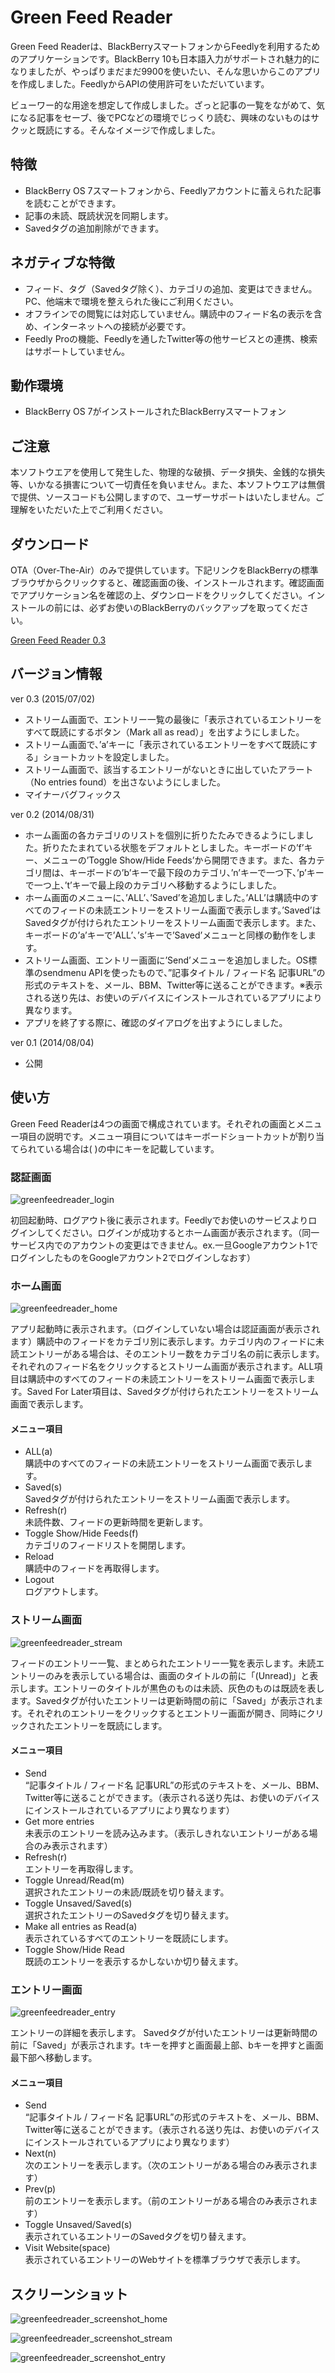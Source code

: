 # Green Feed Reader
Green Feed Readerは、BlackBerryスマートフォンからFeedlyを利用するためのアプリケーションです。BlackBerry 10も日本語入力がサポートされ魅力的になりましたが、やっぱりまだまだ9900を使いたい、そんな思いからこのアプリを作成しました。FeedlyからAPIの使用許可をいただいています。

ビューワー的な用途を想定して作成しました。ざっと記事の一覧をながめて、気になる記事をセーブ、後でPCなどの環境でじっくり読む、興味のないものはサクッと既読にする。そんなイメージで作成しました。

## 特徴
- BlackBerry OS 7スマートフォンから、Feedlyアカウントに蓄えられた記事を読むことができます。
- 記事の未読、既読状況を同期します。
- Savedタグの追加削除ができます。

## ネガティブな特徴
- フィード、タグ（Savedタグ除く）、カテゴリの追加、変更はできません。PC、他端末で環境を整えられた後にご利用ください。
- オフラインでの閲覧には対応していません。購読中のフィード名の表示を含め、インターネットへの接続が必要です。
- Feedly Proの機能、Feedlyを通したTwitter等の他サービスとの連携、検索はサポートしていません。

## 動作環境
- BlackBerry OS 7がインストールされたBlackBerryスマートフォン

## ご注意
本ソフトウエアを使用して発生した、物理的な破損、データ損失、金銭的な損失等、いかなる損害について一切責任を負いません。また、本ソフトウエアは無償で提供、ソースコードも公開しますので、ユーザーサポートはいたしません。ご理解をいただいた上でご利用ください。

## ダウンロード
OTA（Over-The-Air）のみで提供しています。下記リンクをBlackBerryの標準ブラウザからクリックすると、確認画面の後、インストールされます。確認画面でアプリケーション名を確認の上、ダウンロードをクリックしてください。インストールの前には、必ずお使いのBlackBerryのバックアップを取ってください。

[Green Feed Reader 0.3](https://ll0s0ll.github.io/blackberry/green-feed-reader/bin/GreenFeedReader.jad)

## バージョン情報
ver 0.3 (2015/07/02)
- ストリーム画面で、エントリー一覧の最後に「表示されているエントリーをすべて既読にするボタン（Mark all as read）」を出すようにしました。
- ストリーム画面で、’a’キーに「表示されているエントリーをすべて既読にする」ショートカットを設定しました。
- ストリーム画面で、該当するエントリーがないときに出していたアラート（No entries found）を出さないようにしました。
- マイナーバグフィックス

ver 0.2 (2014/08/31)
- ホーム画面の各カテゴリのリストを個別に折りたたみできるようにしました。折りたたまれている状態をデフォルトとしました。キーボードの’f’キー、メニューの’Toggle Show/Hide Feeds’から開閉できます。また、各カテゴリ間は、キーボードの’b’キーで最下段のカテゴリ、’n’キーで一つ下、’p’キーで一つ上、’t’キーで最上段のカテゴリへ移動するようにしました。
- ホーム画面のメニューに、’ALL’、’Saved’を追加しました。’ALL’は購読中のすべてのフィードの未読エントリーをストリーム画面で表示します。’Saved’はSavedタグが付けられたエントリーをストリーム画面で表示します。また、キーボードの’a’キーで’ALL’、’s’キーで’Saved’メニューと同様の動作をします。
- ストリーム画面、エントリー画面に’Send’メニューを追加しました。OS標準のsendmenu APIを使ったもので、”記事タイトル / フィード名 記事URL”の形式のテキストを、メール、BBM、Twitter等に送ることができます。※表示される送り先は、お使いのデバイスにインストールされているアプリにより異なります。
- アプリを終了する際に、確認のダイアログを出すようにしました。

ver 0.1 (2014/08/04)
- 公開

## 使い方
Green Feed Readerは4つの画面で構成されています。それぞれの画面とメニュー項目の説明です。メニュー項目についてはキーボードショートカットが割り当てられている場合は( )の中にキーを記載しています。

### 認証画面
![greenfeedreader_login](https://ll0s0ll.github.io/blackberry/green-feed-reader/img/greenfeedreader_login.jpg)

初回起動時、ログアウト後に表示されます。Feedlyでお使いのサービスよりログインしてください。ログインが成功するとホーム画面が表示されます。（同一サービス内でのアカウントの変更はできません。ex.一旦Googleアカウント1でログインしたものをGoogleアカウント2でログインしなおす）

### ホーム画面
![greenfeedreader_home](https://ll0s0ll.github.io/blackberry/green-feed-reader/img/greenfeedreader_home.png)

アプリ起動時に表示されます。（ログインしていない場合は認証画面が表示されます）購読中のフィードをカテゴリ別に表示します。カテゴリ内のフィードに未読エントリーがある場合は、そのエントリー数をカテゴリ名の前に表示します。それぞれのフィード名をクリックするとストリーム画面が表示されます。ALL項目は購読中のすべてのフィードの未読エントリーをストリーム画面で表示します。Saved For Later項目は、Savedタグが付けられたエントリーをストリーム画面で表示します。

#### メニュー項目
- ALL(a)  
  購読中のすべてのフィードの未読エントリーをストリーム画面で表示します。
- Saved(s)  
  Savedタグが付けられたエントリーをストリーム画面で表示します。
- Refresh(r)  
  未読件数、フィードの更新時間を更新します。
- Toggle Show/Hide Feeds(f)  
  カテゴリのフィードリストを開閉します。
- Reload  
  購読中のフィードを再取得します。
- Logout  
  ログアウトします。
  
### ストリーム画面
![greenfeedreader_stream](https://ll0s0ll.github.io/blackberry/green-feed-reader/img/greenfeedreader_stream.png)

フィードのエントリー一覧、まとめられたエントリー一覧を表示します。未読エントリーのみを表示している場合は、画面のタイトルの前に「(Unread)」と表示します。エントリーのタイトルが黒色のものは未読、灰色のものは既読を表します。Savedタグが付いたエントリーは更新時間の前に「Saved」が表示されます。それぞれのエントリーをクリックするとエントリー画面が開き、同時にクリックされたエントリーを既読にします。

#### メニュー項目
- Send  
  “記事タイトル / フィード名 記事URL”の形式のテキストを、メール、BBM、Twitter等に送ることができます。（表示される送り先は、お使いのデバイスにインストールされているアプリにより異なります）
- Get more entries  
  未表示のエントリーを読み込みます。（表示しきれないエントリーがある場合のみ表示されます）
- Refresh(r)  
  エントリーを再取得します。
- Toggle Unread/Read(m)  
  選択されたエントリーの未読/既読を切り替えます。
- Toggle Unsaved/Saved(s)  
  選択されたエントリーのSavedタグを切り替えます。
- Make all entries as Read(a)  
  表示されているすべてのエントリーを既読にします。
- Toggle Show/Hide Read  
  既読のエントリーを表示するかしないか切り替えます。
  
### エントリー画面
![greenfeedreader_entry](https://ll0s0ll.github.io/blackberry/green-feed-reader/img/greenfeedreader_entry.png)

エントリーの詳細を表示します。 Savedタグが付いたエントリーは更新時間の前に「Saved」が表示されます。tキーを押すと画面最上部、bキーを押すと画面最下部へ移動します。

#### メニュー項目
- Send  
  “記事タイトル / フィード名 記事URL”の形式のテキストを、メール、BBM、Twitter等に送ることができます。（表示される送り先は、お使いのデバイスにインストールされているアプリにより異なります）
- Next(n)  
  次のエントリーを表示します。（次のエントリーがある場合のみ表示されます）
- Prev(p)  
  前のエントリーを表示します。（前のエントリーがある場合のみ表示されます）
- Toggle Unsaved/Saved(s)  
  表示されているエントリーのSavedタグを切り替えます。
- Visit Website(space)  
  表示されているエントリーのWebサイトを標準ブラウザで表示します。
  
## スクリーンショット
![greenfeedreader_screenshot_home](https://ll0s0ll.github.io/blackberry/green-feed-reader/img/greenfeedreader_screenshot_home.png)

![greenfeedreader_screenshot_stream](https://ll0s0ll.github.io/blackberry/green-feed-reader/img/greenfeedreader_screenshot_stream.png)

![greenfeedreader_screenshot_entry](https://ll0s0ll.github.io/blackberry/green-feed-reader/img/greenfeedreader_screenshot_entry.png)

